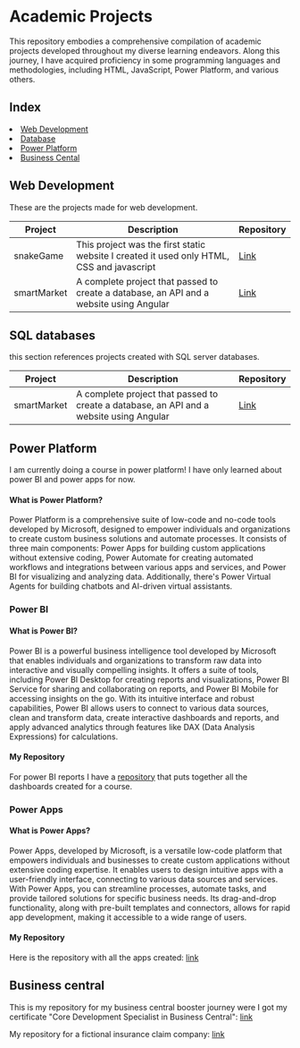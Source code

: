 # Academic Projects

This repository embodies a comprehensive compilation of academic projects developed throughout my diverse learning endeavors. Along this  journey, I have acquired proficiency in some programming languages and methodologies, including HTML, JavaScript, Power Platform, and various others.

## Index
<li>
  <a href="#web">
    Web Development
  </a>
</li>
<li>
  <a href="#sql">
    Database
  </a>
</li>
<li>
    <a href="#pp">
    Power Platform
    </a>
  <li>
     <a href="#bc">
      Business Cental
    </a>
  </li>

<h2 id="web" > Web Development </h2>
These are the projects made for web development.

Project | Description | Repository
--------|------------|------
snakeGame | This project was the first static website I created it used only HTML, CSS and javascript | [Link](https://github.com/inesalves44/snakeGame)
smartMarket | A complete project that passed to create a database, an API and a website using Angular | [Link](https://github.com/inesalves44/smartMarket)

<h2 id="sql">SQL databases</h2>
this section references projects created with SQL server databases.

Project | Description | Repository
--------|------------|------
smartMarket | A complete project that passed to create a database, an API and a website using Angular | [Link](https://github.com/inesalves44/smartMarket)

<h2 id="pp"> Power Platform</h2>
I am currently doing a course in power platform! I have only learned about power BI and power apps for now.

<h4>What is Power Platform?</h4>
Power Platform is a comprehensive suite of low-code and no-code tools developed by Microsoft, designed to empower individuals and organizations to create custom business solutions and automate processes. It consists of three main components: Power Apps for building custom applications without extensive coding, Power Automate for creating automated workflows and integrations between various apps and services, and Power BI for visualizing and analyzing data. Additionally, there's Power Virtual Agents for building chatbots and AI-driven virtual assistants.

<h3>Power BI</h3>
<h4>What is Power BI?</h4>

Power BI is a powerful business intelligence tool developed by Microsoft that enables individuals and organizations to transform raw data into interactive and visually compelling insights. It offers a suite of tools, including Power BI Desktop for creating reports and visualizations, Power BI Service for sharing and collaborating on reports, and Power BI Mobile for accessing insights on the go. With its intuitive interface and robust capabilities, Power BI allows users to connect to various data sources, clean and transform data, create interactive dashboards and reports, and apply advanced analytics through features like DAX (Data Analysis Expressions) for calculations. 

<h4>My Repository</h4>

For power BI reports I have a [repository](https://github.com/inesalves44/powerBiProjects) that puts together all the dashboards created for a course.

<h3 id="apps">Power Apps</h3>

<h4>What is Power Apps?</h4>

Power Apps, developed by Microsoft, is a versatile low-code platform that empowers individuals and businesses to create custom applications without extensive coding expertise. It enables users to design intuitive apps with a user-friendly interface, connecting to various data sources and services. With Power Apps, you can streamline processes, automate tasks, and provide tailored solutions for specific business needs. Its drag-and-drop functionality, along with pre-built templates and connectors, allows for rapid app development, making it accessible to a wide range of users. 

<h4>My Repository</h4>

Here is the repository with all the apps created: [link](https://github.com/inesalves44/PowerAppsExc)


<h2 id="bc"> Business central</h2>

This is my repository for my business central booster journey were I got my certificate "Core Development Specialist in Business Central": [link](https://github.com/inesalves44/BusinessBoosterExercises)

My repository for a fictional insurance claim company: [link](https://github.com/inesalves44/BC-InsuranceClaim)

